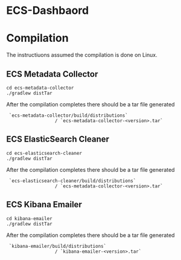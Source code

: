 ECS-Dashbaord
======================

# Compilation

The instructiuons assumed the compilation is done on Linux.

## ECS Metadata Collector

	cd ecs-metadata-collector
	./gradlew distTar	
	
After the compilation completes there should be a tar file generated
	
	 `ecs-metadata-collector/build/distributions`
	                  / `ecs-metadata-collector-<version>.tar` 
	
## ECS ElasticSearch Cleaner

	cd ecs-elasticsearch-cleaner
	./gradlew distTar
	
After the compilation completes there should be a tar file generated 
	
	 `ecs-elasticsearch-cleaner/build/distributions`
	                  / `ecs-metadata-collector-<version>.tar` 



## ECS Kibana Emailer

	cd kibana-emailer
	./gradlew distTar	
	
After the compilation completes there should be a tar file generated
	
	 `kibana-emailer/build/distributions`
	                  / `kibana-emailer-<version>.tar` 
	

	


	
	




